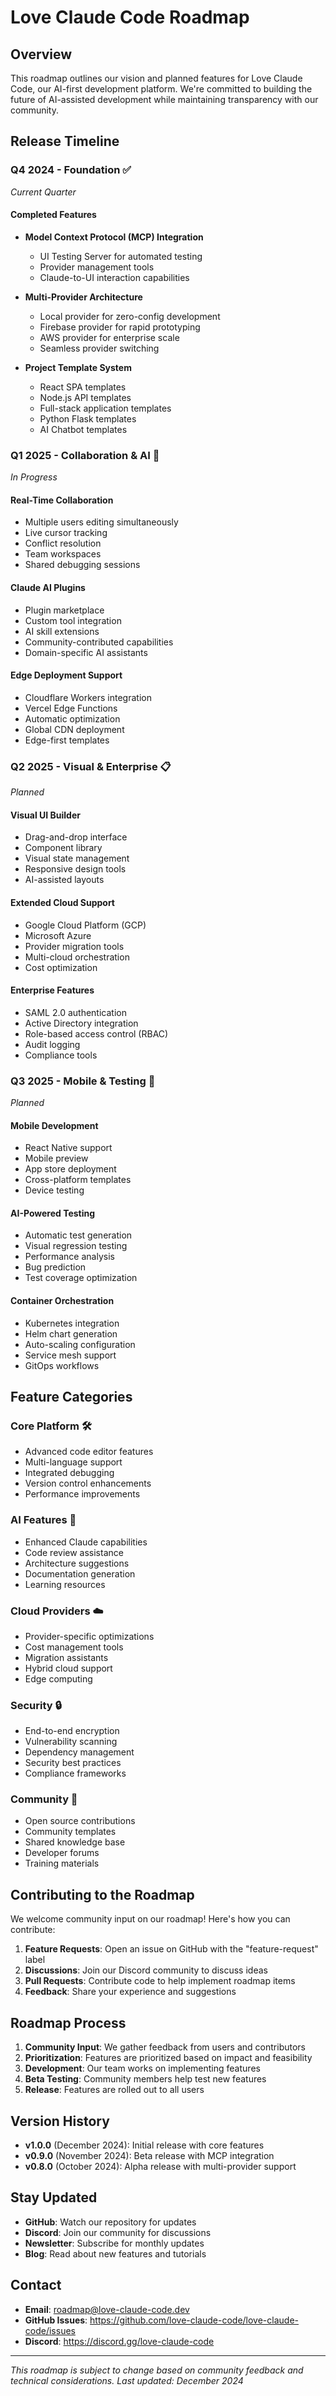 # Love Claude Code Roadmap

## Overview

This roadmap outlines our vision and planned features for Love Claude Code, our AI-first development platform. We're committed to building the future of AI-assisted development while maintaining transparency with our community.

## Release Timeline

### Q4 2024 - Foundation ✅
*Current Quarter*

#### Completed Features
- **Model Context Protocol (MCP) Integration**
  - UI Testing Server for automated testing
  - Provider management tools
  - Claude-to-UI interaction capabilities

- **Multi-Provider Architecture**
  - Local provider for zero-config development
  - Firebase provider for rapid prototyping
  - AWS provider for enterprise scale
  - Seamless provider switching

- **Project Template System**
  - React SPA templates
  - Node.js API templates
  - Full-stack application templates
  - Python Flask templates
  - AI Chatbot templates

### Q1 2025 - Collaboration & AI 🚧
*In Progress*

#### Real-Time Collaboration
- Multiple users editing simultaneously
- Live cursor tracking
- Conflict resolution
- Team workspaces
- Shared debugging sessions

#### Claude AI Plugins
- Plugin marketplace
- Custom tool integration
- AI skill extensions
- Community-contributed capabilities
- Domain-specific AI assistants

#### Edge Deployment Support
- Cloudflare Workers integration
- Vercel Edge Functions
- Automatic optimization
- Global CDN deployment
- Edge-first templates

### Q2 2025 - Visual & Enterprise 📋
*Planned*

#### Visual UI Builder
- Drag-and-drop interface
- Component library
- Visual state management
- Responsive design tools
- AI-assisted layouts

#### Extended Cloud Support
- Google Cloud Platform (GCP)
- Microsoft Azure
- Provider migration tools
- Multi-cloud orchestration
- Cost optimization

#### Enterprise Features
- SAML 2.0 authentication
- Active Directory integration
- Role-based access control (RBAC)
- Audit logging
- Compliance tools

### Q3 2025 - Mobile & Testing 🔮
*Planned*

#### Mobile Development
- React Native support
- Mobile preview
- App store deployment
- Cross-platform templates
- Device testing

#### AI-Powered Testing
- Automatic test generation
- Visual regression testing
- Performance analysis
- Bug prediction
- Test coverage optimization

#### Container Orchestration
- Kubernetes integration
- Helm chart generation
- Auto-scaling configuration
- Service mesh support
- GitOps workflows

## Feature Categories

### Core Platform 🛠️
- Advanced code editor features
- Multi-language support
- Integrated debugging
- Version control enhancements
- Performance improvements

### AI Features 🤖
- Enhanced Claude capabilities
- Code review assistance
- Architecture suggestions
- Documentation generation
- Learning resources

### Cloud Providers ☁️
- Provider-specific optimizations
- Cost management tools
- Migration assistants
- Hybrid cloud support
- Edge computing

### Security 🔒
- End-to-end encryption
- Vulnerability scanning
- Dependency management
- Security best practices
- Compliance frameworks

### Community 👥
- Open source contributions
- Community templates
- Shared knowledge base
- Developer forums
- Training materials

## Contributing to the Roadmap

We welcome community input on our roadmap! Here's how you can contribute:

1. **Feature Requests**: Open an issue on GitHub with the "feature-request" label
2. **Discussions**: Join our Discord community to discuss ideas
3. **Pull Requests**: Contribute code to help implement roadmap items
4. **Feedback**: Share your experience and suggestions

## Roadmap Process

1. **Community Input**: We gather feedback from users and contributors
2. **Prioritization**: Features are prioritized based on impact and feasibility
3. **Development**: Our team works on implementing features
4. **Beta Testing**: Community members help test new features
5. **Release**: Features are rolled out to all users

## Version History

- **v1.0.0** (December 2024): Initial release with core features
- **v0.9.0** (November 2024): Beta release with MCP integration
- **v0.8.0** (October 2024): Alpha release with multi-provider support

## Stay Updated

- **GitHub**: Watch our repository for updates
- **Discord**: Join our community for discussions
- **Newsletter**: Subscribe for monthly updates
- **Blog**: Read about new features and tutorials

## Contact

- **Email**: roadmap@love-claude-code.dev
- **GitHub Issues**: https://github.com/love-claude-code/love-claude-code/issues
- **Discord**: https://discord.gg/love-claude-code

---

*This roadmap is subject to change based on community feedback and technical considerations. Last updated: December 2024*